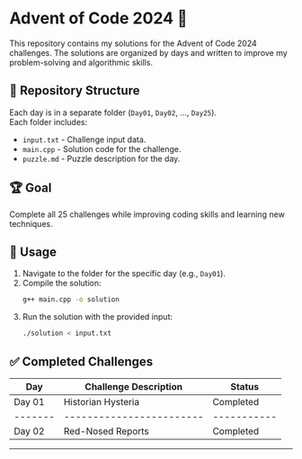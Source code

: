 
# Advent of Code 2024 🎄

This repository contains my solutions for the Advent of Code 2024 challenges. The solutions are organized by days and written to improve my problem-solving and algorithmic skills.

## 📂 Repository Structure

Each day is in a separate folder (`Day01`, `Day02`, ..., `Day25`).  
Each folder includes:
- `input.txt` - Challenge input data.
- `main.cpp` - Solution code for the challenge.
- `puzzle.md` - Puzzle description for the day.

## 🏆 Goal

Complete all 25 challenges while improving coding skills and learning new techniques.

## 🚀 Usage

1. Navigate to the folder for the specific day (e.g., `Day01`).
2. Compile the solution:
   ```bash
   g++ main.cpp -o solution
   ```
3. Run the solution with the provided input:
   ```bash
   ./solution < input.txt
   ```

## ✅ Completed Challenges

| Day   | Challenge Description | Status    |
|-------|------------------------|-----------|
| Day 01 | Historian Hysteria    | Completed |
|-------|------------------------|-----------|
| Day 02 | Red-Nosed Reports     | Completed |

---